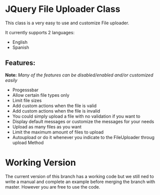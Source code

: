 # JQuery File Uploader Class

This class is a very easy to use and customize File uploader. 

It currently supports 2 languages:
* English
* Spanish

## Features:

**Note:** _Many of the features can be disabled/enabled and/or customized easily_

 * Progesssbar 
 * Allow certain file types only 
 * Limit file sizes
 * Add custom actions when the file is valid
 * Add custom actions when the file is invalid
 * You could simply upload a file with no validation if you want to
 * Display default messages or customize the messages for your needs
 * Upload as many files as you want
 * Limit the maximum amount of files to upload
 * Autoupload or do it whenever you indicate to the FileUploader throug upload Method
    
    
# Working Version
The current version of this branch has a working code but we still ned to write a manual and complete an example before merging the branch with master. 
However you are free to use the code.   
